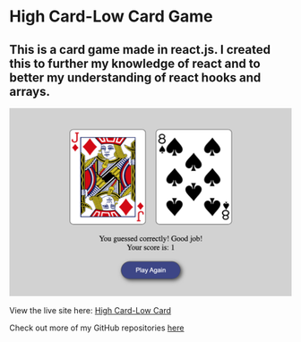# High Card-Low Card Game
## This is a card game made in react.js. I created this to further my knowledge of react and to better my understanding of react hooks and arrays. 
![A sceen-capture of the app gameplay.](./screenshot.png) 
    
View the live site here: [High Card-Low Card](https://rileygcastle.github.io/highCard-lowCard/) 

Check out more of my GitHub repositories [here](https://github.com/rileygcastle) 
